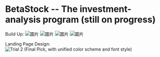 # BetaStock -- The investment-analysis program (still on progress)

Build Up: 
![圖片](https://user-images.githubusercontent.com/79691025/159059853-3be26c69-a344-46a6-a86e-91afefe9889e.png)
![圖片](https://user-images.githubusercontent.com/79691025/159059900-67a6b679-3bb4-4dfe-a0cd-f65b5e35abb3.png)
![圖片](https://user-images.githubusercontent.com/79691025/159059951-61786de3-3e82-4fed-98b2-830d6a4ac32f.png)
![圖片](https://user-images.githubusercontent.com/79691025/159060022-d3f3ed91-4a2b-4ccc-b5b4-2abeb434b415.png)







Landing Page Design:
![Trial 2 (Final Pick, with unified color scheme and font style)](https://user-images.githubusercontent.com/79691025/158641902-bd1c0fa8-c8bf-4de7-ae1b-b65dabe8d9f6.png)
